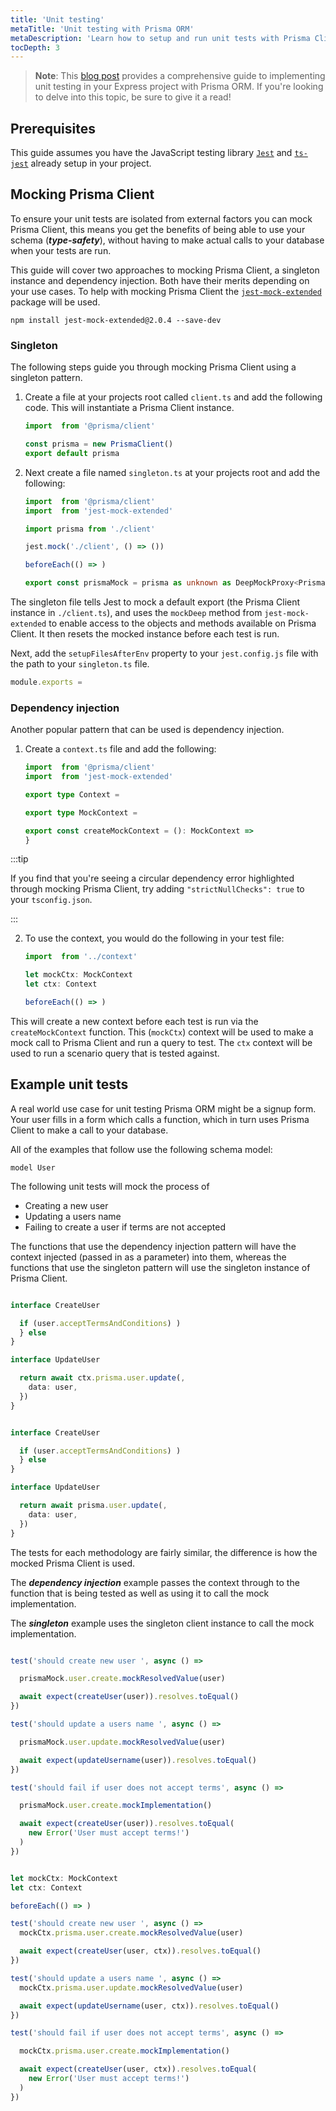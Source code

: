 ```yaml
---
title: 'Unit testing'
metaTitle: 'Unit testing with Prisma ORM'
metaDescription: 'Learn how to setup and run unit tests with Prisma Client'
tocDepth: 3
---
```


> **Note**: This [blog post](https://www.prisma.io/blog/testing-series-2-xPhjjmIEsM) provides a comprehensive guide to implementing unit testing in your Express project with Prisma ORM. If you're looking to delve into this topic, be sure to give it a read!

## Prerequisites

This guide assumes you have the JavaScript testing library [`Jest`](https://jestjs.io/) and [`ts-jest`](https://github.com/kulshekhar/ts-jest) already setup in your project.

## Mocking Prisma Client

To ensure your unit tests are isolated from external factors you can mock Prisma Client, this means you get the benefits of being able to use your schema (**_type-safety_**), without having to make actual calls to your database when your tests are run.

This guide will cover two approaches to mocking Prisma Client, a singleton instance and dependency injection. Both have their merits depending on your use cases. To help with mocking Prisma Client the [`jest-mock-extended`](https://github.com/marchaos/jest-mock-extended) package will be used.

```terminal
npm install jest-mock-extended@2.0.4 --save-dev
```

### Singleton

The following steps guide you through mocking Prisma Client using a singleton pattern.

1. Create a file at your projects root called `client.ts` and add the following code. This will instantiate a Prisma Client instance.

   ```ts file=client.ts
   import  from '@prisma/client'

   const prisma = new PrismaClient()
   export default prisma
   ```

2. Next create a file named `singleton.ts` at your projects root and add the following:

   ```ts file=singleton.ts
   import  from '@prisma/client'
   import  from 'jest-mock-extended'

   import prisma from './client'

   jest.mock('./client', () => ())

   beforeEach(() => )

   export const prismaMock = prisma as unknown as DeepMockProxy<PrismaClient>
   ```

The singleton file tells Jest to mock a default export (the Prisma Client instance in `./client.ts`), and uses the `mockDeep` method from `jest-mock-extended` to enable access to the objects and methods available on Prisma Client. It then resets the mocked instance before each test is run.

Next, add the `setupFilesAfterEnv` property to your `jest.config.js` file with the path to your `singleton.ts` file.

```js file=jest.config.js highlight=5;add showLineNumbers
module.exports = 
```

### Dependency injection

Another popular pattern that can be used is dependency injection.

1. Create a `context.ts` file and add the following:

   ```ts file=context.ts
   import  from '@prisma/client'
   import  from 'jest-mock-extended'

   export type Context = 

   export type MockContext = 

   export const createMockContext = (): MockContext => 
   }
   ```

:::tip

If you find that you're seeing a circular dependency error highlighted through mocking Prisma Client, try adding `"strictNullChecks": true`
to your `tsconfig.json`.

:::

2. To use the context, you would do the following in your test file:

   ```ts
   import  from '../context'

   let mockCtx: MockContext
   let ctx: Context

   beforeEach(() => )
   ```

This will create a new context before each test is run via the `createMockContext` function. This (`mockCtx`) context will be used to make a mock call to Prisma Client and run a query to test. The `ctx` context will be used to run a scenario query that is tested against.

## Example unit tests

A real world use case for unit testing Prisma ORM might be a signup form. Your user fills in a form which calls a function, which in turn uses Prisma Client to make a call to your database.

All of the examples that follow use the following schema model:

```prisma file=schema.prisma showLineNumbers
model User 
```

The following unit tests will mock the process of

- Creating a new user
- Updating a users name
- Failing to create a user if terms are not accepted

The functions that use the dependency injection pattern will have the context injected (passed in as a parameter) into them, whereas the functions that use the singleton pattern will use the singleton instance of Prisma Client.

```ts file=functions-with-context.ts

interface CreateUser 

  if (user.acceptTermsAndConditions) )
  } else 
}

interface UpdateUser 

  return await ctx.prisma.user.update(,
    data: user,
  })
}
```

```ts file=functions-without-context.ts

interface CreateUser 

  if (user.acceptTermsAndConditions) )
  } else 
}

interface UpdateUser 

  return await prisma.user.update(,
    data: user,
  })
}
```

The tests for each methodology are fairly similar, the difference is how the mocked Prisma Client is used.

The **_dependency injection_** example passes the context through to the function that is being tested as well as using it to call the mock implementation.

The **_singleton_** example uses the singleton client instance to call the mock implementation.

```ts file=__tests__/with-singleton.ts

test('should create new user ', async () => 

  prismaMock.user.create.mockResolvedValue(user)

  await expect(createUser(user)).resolves.toEqual()
})

test('should update a users name ', async () => 

  prismaMock.user.update.mockResolvedValue(user)

  await expect(updateUsername(user)).resolves.toEqual()
})

test('should fail if user does not accept terms', async () => 

  prismaMock.user.create.mockImplementation()

  await expect(createUser(user)).resolves.toEqual(
    new Error('User must accept terms!')
  )
})
```

```ts file=__tests__/with-dependency-injection.ts

let mockCtx: MockContext
let ctx: Context

beforeEach(() => )

test('should create new user ', async () => 
  mockCtx.prisma.user.create.mockResolvedValue(user)

  await expect(createUser(user, ctx)).resolves.toEqual()
})

test('should update a users name ', async () => 
  mockCtx.prisma.user.update.mockResolvedValue(user)

  await expect(updateUsername(user, ctx)).resolves.toEqual()
})

test('should fail if user does not accept terms', async () => 

  mockCtx.prisma.user.create.mockImplementation()

  await expect(createUser(user, ctx)).resolves.toEqual(
    new Error('User must accept terms!')
  )
})
```